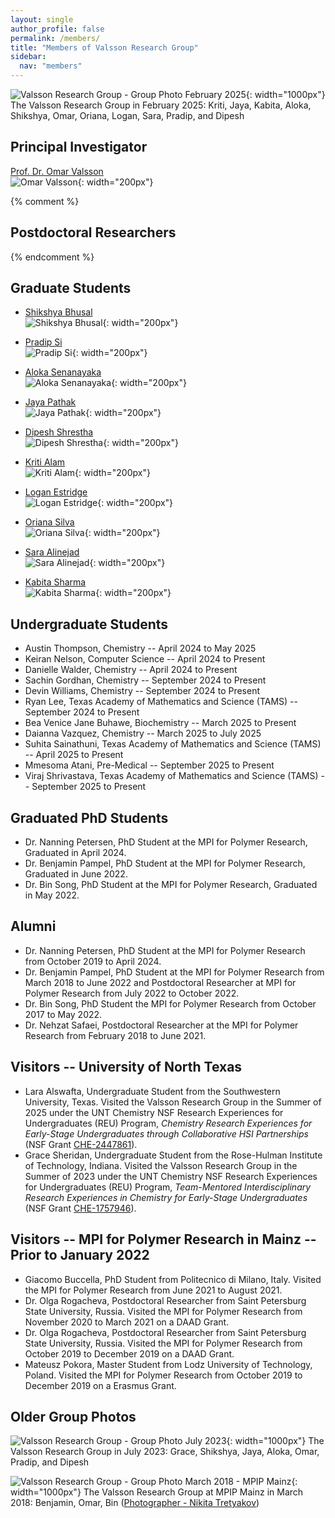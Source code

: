 ```yaml
---
layout: single
author_profile: false
permalink: /members/
title: "Members of Valsson Research Group"
sidebar:
  nav: "members"
---
```



![Valsson Research Group - Group Photo February 2025]({{site.url}}/assets/images/ValssonResearchGroup-February2025_r50.jpg){: width="1000px"}
The Valsson Research Group in February 2025: Kriti, Jaya, Kabita, Aloka, Shikshya, Omar, Oriana, Logan, Sara, Pradip, and Dipesh 

## Principal Investigator
[Prof. Dr. Omar Valsson]({{site.url}}/members/omar-valsson)    
![Omar Valsson]({{site.url}}/assets/images/OmarValsson.jpg){: width="200px"}

{% comment %}
## Postdoctoral Researchers
{% endcomment %}

## Graduate Students
- [Shikshya Bhusal]({{site.url}}/members/shikshya-bhusal)   
![Shikshya Bhusal]({{site.url}}/assets/images/ShikshyaBhusal.jpg){: width="200px"}

- [Pradip Si]({{site.url}}/members/pradip-si)   
![Pradip Si]({{site.url}}/assets/images/PradipSi.jpg){: width="200px"}

- [Aloka Senanayaka]({{site.url}}/members/aloka-senanayaka)   
![Aloka Senanayaka]({{site.url}}/assets/images/AlokaSenanayaka.jpg){: width="200px"}

- [Jaya Pathak]({{site.url}}/members/jaya-pathak)   
![Jaya Pathak]({{site.url}}/assets/images/JayaPathak.jpg){: width="200px"}

- [Dipesh Shrestha]({{site.url}}/members/dipesh-shrestha)   
![Dipesh Shrestha]({{site.url}}/assets/images/DipeshShrestha.jpg){: width="200px"}

- [Kriti Alam]({{site.url}}/members/kriti-alam)   
![Kriti Alam]({{site.url}}/assets/images/KritiAlam.jpg){: width="200px"}

- [Logan Estridge]({{site.url}}/members/logan-estridge)   
![Logan Estridge]({{site.url}}/assets/images/LoganEstridge.jpg){: width="200px"} 

- [Oriana Silva]({{site.url}}/members/oriana-silva)   
![Oriana Silva]({{site.url}}/assets/images/OrianaSilva.jpg){: width="200px"}

- [Sara Alinejad]({{site.url}}/members/sara-alinejad)   
![Sara Alinejad]({{site.url}}/assets/images/SaraAlinejad.jpg){: width="200px"}

- [Kabita Sharma]({{site.url}}/members/kabita-sharma)   
![Kabita Sharma]({{site.url}}/assets/images/KabitaSharma.jpg){: width="200px"}

## Undergraduate Students
- Austin Thompson, Chemistry -- April 2024 to May 2025     
- Keiran Nelson, Computer Science -- April 2024 to Present   
- Danielle Walder, Chemistry -- April 2024 to Present      
- Sachin Gordhan, Chemistry -- September 2024 to Present   
- Devin Williams, Chemistry -- September 2024 to Present   
- Ryan Lee, Texas Academy of Mathematics and Science (TAMS) -- September 2024 to Present   
- Bea Venice Jane Buhawe, Biochemistry -- March 2025 to Present    
- Daianna Vazquez, Chemistry -- March 2025 to July 2025        
- Suhita Sainathuni, Texas Academy of Mathematics and Science (TAMS) -- April 2025 to Present   
- Mmesoma Atani, Pre-Medical -- September 2025 to Present    
- Viraj Shrivastava, Texas Academy of Mathematics and Science (TAMS) -- September 2025 to Present   

## Graduated PhD Students 
- Dr. Nanning Petersen, PhD Student at the MPI for Polymer Research, Graduated in April 2024.
- Dr. Benjamin Pampel, PhD Student at the MPI for Polymer Research, Graduated in June 2022.
- Dr. Bin Song, PhD Student at the MPI for Polymer Research, Graduated in May 2022.

## Alumni
- Dr. Nanning Petersen, PhD Student at the MPI for Polymer Research from October 2019 to April 2024. 
- Dr. Benjamin Pampel, PhD Student at the MPI for Polymer Research from March 2018 to June 2022 and Postdoctoral Researcher at MPI for Polymer Research from July 2022 to October 2022.
- Dr. Bin Song, PhD Student the MPI for Polymer Research from October 2017 to May 2022.
- Dr. Nehzat Safaei, Postdoctoral Researcher at the MPI for Polymer Research from February 2018 to June 2021.

## Visitors -- University of North Texas 
- Lara Alswafta, Undergraduate Student from the Southwestern University, Texas. Visited the Valsson Research Group in the Summer of 2025 under the UNT Chemistry NSF Research Experiences for Undergraduates (REU) Program, _Chemistry Research Experiences for Early-Stage Undergraduates through Collaborative HSI Partnerships_ (NSF Grant [CHE-2447861](https://www.nsf.gov/awardsearch/showAward?AWD_ID=2447861)).   
- Grace Sheridan, Undergraduate Student from the Rose-Hulman Institute of Technology, Indiana. Visited the Valsson Research Group in the Summer of 2023 under the UNT Chemistry NSF Research Experiences for Undergraduates (REU) Program, _Team-Mentored Interdisciplinary Research Experiences in Chemistry for Early-Stage Undergraduates_ (NSF Grant [CHE-1757946](https://www.nsf.gov/awardsearch/showAward?AWD_ID=1757946)).   

## Visitors -- MPI for Polymer Research in Mainz -- Prior to January 2022
- Giacomo Buccella, PhD Student from Politecnico di Milano, Italy. Visited the MPI for Polymer Research from June 2021 to August 2021.  
- Dr. Olga Rogacheva, Postdoctoral Researcher from Saint Petersburg State University, Russia. Visited the MPI for Polymer Research from November 2020 to March 2021 on a DAAD Grant.
- Dr. Olga Rogacheva, Postdoctoral Researcher from Saint Petersburg State University, Russia. Visited the MPI for Polymer Research from October 2019 to December 2019 on a DAAD Grant.
- Mateusz Pokora, Master Student from Lodz University of Technology, Poland. Visited the MPI for Polymer Research from October 2019 to December 2019 on a Erasmus Grant.

## Older Group Photos

![Valsson Research Group - Group Photo July 2023]({{site.url}}/assets/images/ValssonResearchGroup-July2023_r50.jpg){: width="1000px"}
The Valsson Research Group in July 2023: Grace, Shikshya, Jaya, Aloka, Omar, Pradip, and Dipesh

![Valsson Research Group - Group Photo March 2018 - MPIP Mainz]({{site.url}}/assets/images/Valsson-Group-March2018.jpg){: width="1000px"}
The Valsson Research Group at MPIP Mainz in March 2018: Benjamin, Omar, Bin ([Photographer - Nikita Tretyakov](https://www.niktre-photography.de/))

